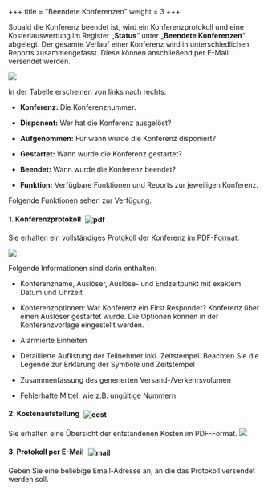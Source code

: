 +++
title = "Beendete Konferenzen"
weight = 3
+++




Sobald die Konferenz beendet ist, wird ein Konferenzprotokoll und eine
Kostenauswertung im Register „**Status**“ unter „**Beendete Konferenzen**“
abgelegt. Der gesamte Verlauf einer Konferenz wird in unterschiedlichen
Reports zusammengefasst. Diese können anschließend per E-Mail versendet
werden.

![](/img/status_konferenz_status_beendete_konferenzen.png?classes=shadow)

In der Tabelle erscheinen von links nach rechts:

- **Konferenz:** Die Konferenznummer.

- **Disponent:** Wer hat die Konferenz ausgelöst?

- **Aufgenommen:** Für wann wurde die Konferenz disponiert?

- **Gestartet:** Wann wurde die Konferenz gestartet?

- **Beendet:** Wann wurde die Konferenz beendet?

- **Funktion:** Verfügbare Funktionen und Reports zur
    jeweiligen Konferenz.

Folgende Funktionen sehen zur Verfügung:

#### 1. Konferenzprotokoll <img src="/img/pdficon.png" alt="pdf" style='vertical-align:middle;display:inline;margin:0px 5px; '>


Sie erhalten ein vollständiges Protokoll der Konferenz im PDF-Format.

![](/img/status_konferenz_status_beendete_konferenzen_konferenzprotokoll.png?width=700px&classes=shadow)

Folgende Informationen sind darin enthalten: 

 - Konferenzname, Auslöser, Auslöse- und Endzeitpunkt mit exaktem Datum und Uhrzeit


 - Konferenzoptionen: War Konferenz ein First
Responder? Konferenz über einen Auslöser gestartet wurde.
Die Optionen können in der Konferenzvorlage eingestellt werden.

 - Alarmierte Einheiten

 - Detaillierte Auflistung der Teilnehmer inkl. Zeitstempel. Beachten Sie die Legende zur Erklärung der Symbole und Zeitstempel

 - Zusammenfassung des generierten Versand-/Verkehrsvolumen

 - Fehlerhafte Mittel, wie z.B. ungültige Nummern

 
 

#### 2. Kostenaufstellung <img src="/img/kostenauswertungsymbol.png" alt="cost" style='vertical-align:middle;display:inline;margin:0px 5px; '>

 Sie erhalten eine Übersicht der entstandenen Kosten im PDF-Format.
 ![](/img/status_konferenz_status_beendete_konferenzen_kostenauswertung.png?width=700px&classes=shadow)

 
 
<a name="protokoll_per_email"></a>
#### 3. Protokoll per E-Mail <img src="/img/emailsymbol.png" alt="mail" style='vertical-align:middle;display:inline;margin:0px 5px; '>
  

Geben Sie eine beliebige Email-Adresse an, an die das Protokoll versendet werden soll. 



